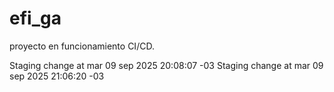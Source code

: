 # efi_ga
proyecto en funcionamiento CI/CD.

Staging change at mar 09 sep 2025 20:08:07 -03
Staging change at mar 09 sep 2025 21:06:20 -03
